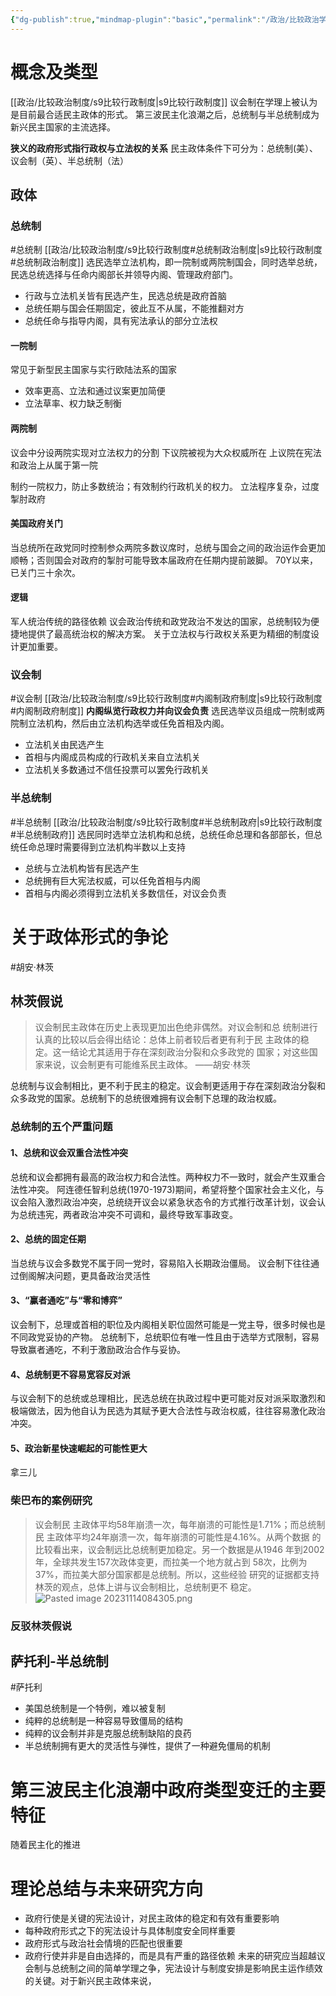 ```yaml
---
{"dg-publish":true,"mindmap-plugin":"basic","permalink":"/政治/比较政治学/3.1政府形式/","dgPassFrontmatter":true,"updated":"2024-01-01T11:52:17.733+08:00"}
---
```


# 概念及类型
[[政治/比较政治制度/s9比较行政制度\|s9比较行政制度]]
议会制在学理上被认为是目前最合适民主政体的形式。
第三波民主化浪潮之后，总统制与半总统制成为新兴民主国家的主流选择。

**狭义的政府形式指行政权与立法权的关系**
民主政体条件下可分为：总统制(美）、议会制（英）、半总统制（法）
## 政体
### 总统制
#总统制 
[[政治/比较政治制度/s9比较行政制度#总统制政治制度\|s9比较行政制度#总统制政治制度]] 
选民选举立法机构，即一院制或两院制国会，同时选举总统，民选总统选择与任命内阁部长并领导内阁、管理政府部门。
- 行政与立法机关皆有民选产生，民选总统是政府首脑
- 总统任期与国会任期固定，彼此互不从属，不能推翻对方
- 总统任命与指导内阁，具有宪法承认的部分立法权
#### 一院制
常见于新型民主国家与实行欧陆法系的国家
- 效率更高、立法和通过议案更加简便
- 立法草率、权力缺乏制衡
#### 两院制
议会中分设两院实现对立法权力的分割
下议院被视为大众权威所在
上议院在宪法和政治上从属于第一院

制约一院权力，防止多数统治；有效制约行政机关的权力。
立法程序复杂，过度掣肘政府
#### 美国政府关门
当总统所在政党同时控制参众两院多数议席时，总统与国会之间的政治运作会更加顺畅；否则国会对政府的掣肘可能导致本届政府在任期内提前跛脚。
70Y以来，已关门三十余次。
#### 逻辑
军人统治传统的路径依赖
议会政治传统和政党政治不发达的国家，总统制较为便捷地提供了最高统治权的解决方案。
关于立法权与行政权关系更为精细的制度设计更加重要。
### 议会制
#议会制 
[[政治/比较政治制度/s9比较行政制度#内阁制政府制度\|s9比较行政制度#内阁制政府制度]]
**内阁纵览行政权力并向议会负责**
选民选举议员组成一院制或两院制立法机构，然后由立法机构选举或任免首相及内阁。
- 立法机关由民选产生
- 首相与内阁成员构成的行政机关来自立法机关
- 立法机关多数通过不信任投票可以罢免行政机关
### 半总统制
#半总统制 
[[政治/比较政治制度/s9比较行政制度#半总统制政府\|s9比较行政制度#半总统制政府]]
选民同时选举立法机构和总统，总统任命总理和各部部长，但总统任命总理时需要得到立法机构半数以上支持
- 总统与立法机构皆有民选产生
- 总统拥有巨大宪法权威，可以任免首相与内阁
- 首相与内阁必须得到立法机关多数信任，对议会负责

# 关于政体形式的争论
#胡安·林茨
## 林茨假说
>议会制民主政体在历史上表现更加出色绝非偶然。对议会制和总 统制进行认真的比较以后会得出结论：总体上前者较后者更有利于民 主政体的稳定。这一结论尤其适用于存在深刻政治分裂和众多政党的 国家；对这些国家来说，议会制更有可能维系民主政体。 ——胡安·林茨

总统制与议会制相比，更不利于民主的稳定。议会制更适用于存在深刻政治分裂和众多政党的国家。总统制下的总统很难拥有议会制下总理的政治权威。
### 总统制的五个严重问题
#### 1、总统和议会双重合法性冲突
总统和议会都拥有最高的政治权力和合法性。两种权力不一致时，就会产生双重合法性冲突。
阿连德任智利总统(1970-1973)期间，希望将整个国家社会主义化，与议会陷入激烈政治冲突，总统绕开议会以紧急状态令的方式推行改革计划，议会认为总统违宪，两者政治冲突不可调和，最终导致军事政变。
#### 2、总统的固定任期
当总统与议会多数党不属于同一党时，容易陷入长期政治僵局。
议会制下往往通过倒阁解决问题，更具备政治灵活性
#### 3、“赢者通吃”与“零和博弈”
议会制下，总理或首相的职位及内阁相关职位固然可能是一党主导，很多时候也是不同政党妥协的产物。
总统制下，总统职位有唯一性且由于选举方式限制，容易导致赢者通吃，不利于激励政治合作与妥协。
#### 4、总统制更不容易宽容反对派
与议会制下的总统或总理相比，民选总统在执政过程中更可能对反对派采取激烈和极端做法，因为他自认为民选为其赋予更大合法性与政治权威，往往容易激化政治冲突。
#### 5、政治新星快速崛起的可能性更大
拿三儿
### 柴巴布的案例研究
>议会制民 主政体平均58年崩溃一次，每年崩溃的可能性是1.71%；而总统制民 主政体平均24年崩溃一次，每年崩溃的可能性是4.16%。从两个数据 的比较看出来，议会制远比总统制更加稳定。另一个数据是从1946 年到2002年，全球共发生157次政体变更，而拉美一个地方就占到 58次，比例为37%，而拉美大部分国家都是总统制。所以，这些经验 研究的证据都支持林茨的观点，总体上讲与议会制相比，总统制更不 稳定。
![Pasted image 20231114084305.png](/img/user/source/Pasted%20image%2020231114084305.png)
### 反驳林茨假说

## 萨托利-半总统制
#萨托利
- 美国总统制是一个特例，难以被复制
- 纯粹的总统制是一种容易导致僵局的结构
- 纯粹的议会制并非是克服总统制缺陷的良药
- 半总统制拥有更大的灵活性与弹性，提供了一种避免僵局的机制
# 第三波民主化浪潮中政府类型变迁的主要特征
随着民主化的推进
# 理论总结与未来研究方向
- 政府行使是关键的宪法设计，对民主政体的稳定和有效有重要影响
- 每种政府形式之下的宪法设计与具体制度安全同样重要
- 政府形式与政治社会情境的匹配也很重要
- 政府行使并非是自由选择的，而是具有严重的路径依赖
未来的研究应当超越议会制与总统制之间的简单学理之争，宪法设计与制度安排是影响民主运作绩效的关键。对于新兴民主政体来说，

